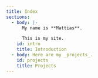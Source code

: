 ```yaml
---
title: Index
sections:
  - body: |-
      My name is **Mattias**.

      This is my site.
    id: intro
    title: Introduction
  - body: Here are my _projects_.
    id: projects
    title: Projects
---
```


